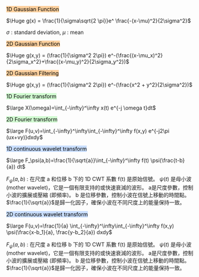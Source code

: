 
<mark style="background: #FFB86CA6;">1D Gaussian Function </mark>

$\Huge g(x) = \frac{1}{\sigma\sqrt{2 \pi}}e^ \frac{-(x-\mu)^2}{2\sigma^2}$

$\sigma$ : standard  deviation, $\mu$ : mean


<mark style="background: #FFB86CA6;">2D Gaussian Function</mark>

$\Huge g(x,y) = (\frac{1}{\sigma^2 2\pi}) e^-(\frac{(x-\mu_x)^2}{2\sigma_x^2}+\frac{(x-\mu_y)^2}{2\sigma_y^2})$


<mark style="background: #FFB86CA6;">2D Gaussian Filtering</mark> 

$\Huge g(x,y) = (\frac{1}{\sigma^2 2\pi}) e^-(\frac{x^2 + y^2}{2\sigma^2})$



<mark style="background: #BBFABBA6;">1D Fourier transform</mark>

$\large X(\omega)=\int_{-\infty}^\infty x(t) e^{-j \omega t}dt$


<mark style="background: #BBFABBA6;">2D Fourier transform</mark>

$\large F(u,v)=\int_{-\infty}^\infty\int_{-\infty}^\infty f(x,y) e^{-j2\pi (ux+vy)}dxdy$


<mark style="background: #ADCCFFA6;">1D continuous wavelet transform</mark>

$\large F_\psi(a,b)=\frac{1}{\sqrt{a}}\int_{-\infty}^\infty f(t) \psi(\frac{t-b}{a}) dt$

$F_\psi(a,b)$ :  在尺度 a 和位移 b 下的 1D CWT 系數
 f(t) 是原始信號。
 $\psi(t)$ 是母小波 (mother wavelet)，它是一個有限支持的或快速衰減的波形。
 a是尺度參數，控制小波的擴展或壓縮 (即頻率)。
 b 是位移參數，控制小波在信號上移動的時間點。
$\frac{1}{\sqrt{a}}$是歸一化因子，確保小波在不同尺度上的能量保持一致。


<mark style="background: #ADCCFFA6;">2D continuous wavelet transform</mark>

$\large F(u,v)=\frac{1}{a} \int_{-\infty}^\infty\int_{-\infty}^\infty f(x,y) \psi(\frac{x-b_1}{a}, \frac{y-b_2}{a}) dxdy$

$F_\psi(a,b)$ :  在尺度 a 和位移 b 下的 1D CWT 系數
 f(t) 是原始信號。
 $\psi(t)$ 是母小波 (mother wavelet)，它是一個有限支持的或快速衰減的波形。
 a是尺度參數，控制小波的擴展或壓縮 (即頻率)。
 b 是位移參數，控制小波在信號上移動的時間點。
$\frac{1}{\sqrt{a}}$是歸一化因子，確保小波在不同尺度上的能量保持一致。